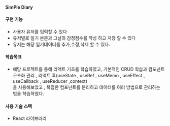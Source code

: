 #### SimPle Diary

#### 구현 기능

- 사용자 유저를 입력할 수 있다
- 유저별로 일기 본문과 그날의 감정점수를 작성 하고 저장 할 수 있다
- 유저는 해당 일기데이터를 추가,수정,삭제 할 수 있다.

#### 학습목표

- 해당 프로젝트를 통해 리액트 기초를 학습하였고, 기본적인 CRUD 학습과 컴포넌트 구조화 관리 , 리액트 훅(useState , useRef , useMemo , useEffect , useCallback , useReducer ,context)</br>
  을 사용해보았고 , 복잡한 컴포넌트를 분리하고 데이터를 여러 방법으로 관리하는 법을 학습하였다.

#### 사용 기술 스택

- React 라이브러리
